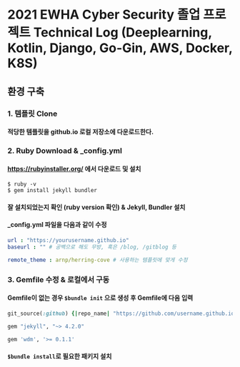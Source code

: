 # 2021 EWHA Cyber Security 졸업 프로젝트 Technical Log (Deeplearning, Kotlin, Django, Go-Gin, AWS, Docker, K8S)
## 환경 구축
### 1. 템플릿 Clone
#### 적당한 템플릿을 github.io 로컬 저장소에 다운로드한다.

### 2. Ruby Download & _config.yml
#### https://rubyinstaller.org/ 에서 다운로드 및 설치
```
$ ruby -v
$ gem install jekyll bundler
```
#### 잘 설치되었는지 확인 (ruby version 확인) & Jekyll, Bundler 설치
#### _config.yml 파일을 다음과 같이 수정
```yml
url : "https://yourusername.github.io"
baseurl : "" # 공백으로 해도 무방, 혹은 /blog, /gitblog 등

remote_theme : arnp/herring-cove # 사용하는 템플릿에 맞게 수정
```


### 3. Gemfile 수정 & 로컬에서 구동
#### Gemfile이 없는 경우 ```$bundle init``` 으로 생성 후 Gemfile에 다음 입력
``` ruby
git_source(:github) {|repo_name| "https://github.com/username.github.io" }

gem "jekyll", "~> 4.2.0"

gem 'wdm', '>= 0.1.1'
```
#### ```$bundle install```로 필요한 패키지 설치

